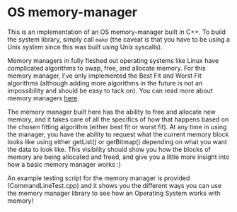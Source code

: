 # OS memory-manager
This is an implementation of an OS memory-manager built in C++. To build the system library, simply call `make` (the caveat is that you have to be using a Unix system since this was built using Unix syscalls).

Memory managers in fully fleshed out operating systems like Linux have complicated algorithms to swap, free, and allocate memory. For this memory manager, I've only implemented the Best Fit and Worst Fit algorithms (although adding more algorithms in the future is not an impossibility and should be easy to tack on). You can read more about memory managers [here](https://www.geeksforgeeks.org/memory-management-in-operating-system/).

The memory manager built here has the ability to free and allocate new memory, and it takes care of all the specifics of how that happens based on the chosen fitting algorithm (either best fit or worst fit). At any time in using the manager, you have the ability to request what the current memory block looks like using either getList() or getBitmap() depending on what you want the data to look like. This visibility should show you how the blocks of memory are being allocated and freed, and give you a little more insight into how a basic memory manager works :)

An example testing script for the memory manager is provided (CommandLineTest.cpp) and it shows you the different ways you can use the memory manager library to see how an Operating System works with memory!
